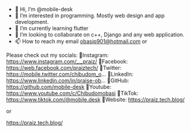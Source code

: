 - 👋 Hi, I’m @mobile-desk
- 👀 I’m interested in programming. Mostly web design and app development.
- 🌱 I’m currently learning flutter
- 💞️ I’m looking to collaborate on c++, Django and any web application.
- 📫 How to reach my email obasip901@hotmail.com 
or

Please check out my socials:
🔗Instagram: https://www.instagram.com/_._praiz/
🔗Facebook: https://web.facebook.com/praiztech/
🔗Twitter: https://mobile.twitter.com/chibudom_o...
🔗LinkedIn: https://www.linkedin.com/in/praise-ob...
🔗GitHub: https://github.com/mobile-desk
🔗Youtube: https://www.youtube.com/c/Chibudomobasi
🔗TikTok: https://www.tiktok.com/@mobile.desk
🔗Website: https://praiz.tech.blog/

or

https://praiz.tech.blog/

<!---
mobile-desk/mobile-desk is a ✨ special ✨ repository because its `README.md` (this file) appears on your GitHub profile.
You can click the Preview link to take a look at your changes.
--->
